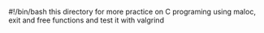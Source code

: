 #!/bin/bash
this directory for more practice on C programing using maloc, exit and free functions and test it with valgrind
